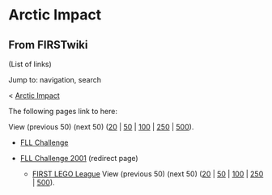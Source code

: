 # Arctic Impact

## From FIRSTwiki

(List of links)

Jump to: navigation, search

< [Arctic Impact](/index.php?title=Arctic_Impact&redirect=no "Arctic
Impact")

The following pages link to here:

View (previous 50) (next 50) ([20](/index.php?title=Special:Whatlinkshere/Arctic_Impact&limit=20&from=0 "Special:Whatlinkshere/Arctic Impact") | [50](/index.php?title=Special:Whatlinkshere/Arctic_Impact&limit=50&from=0 "Special:Whatlinkshere/Arctic Impact") | [100](/index.php?title=Special:Whatlinkshere/Arctic_Impact&limit=100&from=0 "Special:Whatlinkshere/Arctic Impact") | [250](/index.php?title=Special:Whatlinkshere/Arctic_Impact&limit=250&from=0 "Special:Whatlinkshere/Arctic Impact") | [500](/index.php?title=Special:Whatlinkshere/Arctic_Impact&limit=500&from=0 "Special:Whatlinkshere/Arctic Impact")).

- [FLL Challenge](FLL_Challenge "FLL Challenge")
- [FLL Challenge 2001](/index.php?title=FLL_Challenge_2001&redirect=no "FLL Challenge 2001") (redirect page) 

  - [FIRST LEGO League](FIRST_LEGO_League "FIRST LEGO League") View (previous 50) (next 50) ([20](/index.php?title=Special:Whatlinkshere/Arctic_Impact&limit=20&from=0 "Special:Whatlinkshere/Arctic Impact") | [50](/index.php?title=Special:Whatlinkshere/Arctic_Impact&limit=50&from=0 "Special:Whatlinkshere/Arctic Impact") | [100](/index.php?title=Special:Whatlinkshere/Arctic_Impact&limit=100&from=0 "Special:Whatlinkshere/Arctic Impact") | [250](/index.php?title=Special:Whatlinkshere/Arctic_Impact&limit=250&from=0 "Special:Whatlinkshere/Arctic Impact") | [500](/index.php?title=Special:Whatlinkshere/Arctic_Impact&limit=500&from=0 "Special:Whatlinkshere/Arctic Impact")).
